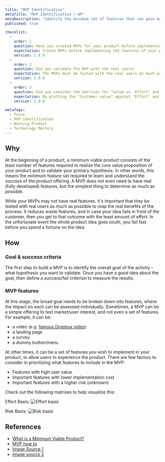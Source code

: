```yaml
---
title: "MVP Identification"
metaTitle: "MVP Identification | WP"
metaDescription: "Identify the minimum set of features that can gain maximum learning as quickly as possible. In the book 'Lean Startup', Erik Ries defines a MVP: "A Minimum Viable Product (MVP) helps entrepreneurs start the process of learning as quickly as possible. It is not necessarily the smallest product imaginable, though; it is simply the fastest way to get through the Build-Measure-Learn feedback loop with the minimum amount of effort."
published: true

checklist: 
  -
    order: 1
    question: Have you created MVPs for your product before implementing the features?
    expectation: Create MVPs before implementing the features of your product idea to identify the minimum set of features that can gain maximum value as quickly as possible.  
    version: 1.0.0
  -
    order: 2
    question: Did you validate the MVP with the real users?
    expectation: The MVPs must be tested with the real users as much as possible to reduce the waste of development effort and cost
    version: 1.0.0
  -
    order: 3
    question: Did you consider the matrices for "Value vs. Effort" and "Value vs. Risk" before implementing features?  
    expectation: By plotting the "Customer value" against "Effort" and "Customer value" against "Risk" will help you prioritize the features that need to be implemented first. 
    version: 1.0.0

metaTags:
  - Focus
  - MVP identification
  - Winning Product
  - Technology Mastery
---
```



## Why

At the beginning of a product, a minimum viable product consists of the least number of features required to realize the core value proposition of your product and to validate your primary hypothesis. In other words, this means the minimum feature set required to learn and understand the success of the product offering. A MVP does not even need to have real (fully developed) features, but the simplest thing to determine as much as possible.

While your MVPs may not have real features. it's important that they be tested with real users as much as possible to reap the real benefits of the process. It reduces waste features, and in case your idea fails in front of the customer, then you get to that outcome with the least amount of effort. In the unfortunate event the whole product idea goes south, you fail fast before you spend a fortune on the idea.

## How

### Goal & success criteria

The first step to build a MVP is to identify the overall goal of the activity - what hypothesis you want to validate. Once you have a good idea about the goal, then define a success/fail criterion to measure the results.

### MVP features

At this stage, the broad goal needs to be broken down into features, where the impact on each can be assessed individually. Sometimes, a MVP can be a simple offering to test market/user interest, and not even a set of features. For example, it can be:

- a video (e.g. [famous Dropbox video](https://www.youtube.com/watch?v=7QmCUDHpNzE))
- a landing page
- a survey
- a dummy button/menu

At other times, it can be a set of features you wish to implement in your product, to allow users to experience the product. There are few factors to consider in prioritizing what features to include in the MVP:

- Features with high user value
- Important features with lower implementation cost
- Important features with a higher risk (unknown)

Check out the following matrixes to help visualize this:

Effort Basis:
![Effort basis](https://media.nngroup.com/media/editor/2018/05/21/screen-shot-2018-05-21-at-101407-am.png)

Risk Basis:
![Risk basis](https://foldingburritos.com/wp-content/uploads/2015/11/value-vs-risk-884x534.png)

## References

- [What is a Minimum Viable Product?](http://ask.leanstack.com/en/articles/902991-what-is-a-minimum-viable-product-mvp)
- [MVP how to](https://www.agileplannerapp.com/blog/building-agile-planner/choosing-an-mvp)
- [Image Source 1](https://www.nngroup.com/articles/prioritization-matrices/)
- [Image source 2](https://foldingburritos.com/product-prioritization-techniques/)
